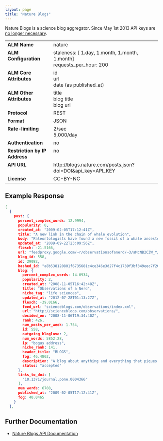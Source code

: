 ```yaml
---
layout: page
title: "Nature Blogs"
---
```

Nature Blogs is a science blog aggregator. Since May 1st 2013 API keys are [no longer necessary](http://www.nature.com/developers/documentation/api-references/blogs-api/).

<table width=100% border="0" cellspacing="0" cellpadding="0">
<tbody>
<tr>
<td valign="top" width=30%><strong>ALM Name</strong></td>
<td valign="top" width=70%>nature</td>
</tr>
<tr>
<td valign="top" width=20%><strong>ALM Configuration</strong></td>
<td valign="top" width=80%>staleness: [ 1.day, 1.month, 1.month, 1.month]<br/>requests_per_hour: 200</td>
</tr>
<tr>
<td valign="top" width=20%><strong>ALM Core Attributes</strong></td>
<td valign="top" width=80%>id<br/>url<br/>date (as published_at)</td>
</tr>
<td valign="top" width=20%><strong>ALM Other Attributes</strong></td>
<td valign="top" width=80%>title<br/>blog title<br/>blog url</td>
</tr>
<tr>
<td valign="top" width=30%><strong>Protocol</strong></td>
<td valign="top" width=70%>REST</td>
</tr>
<tr>
<td valign="top" width=30%><strong>Format</strong></td>
<td valign="top" width=70%>JSON</td>
</tr>
<tr>
<td valign="top" width=20%><strong>Rate-limiting</strong></td>
<td valign="top" width=80%>2/sec<br/>5,000/day</td>
</tr>
<tr>
<td valign="top" width=20%><strong>Authentication</strong></td>
<td valign="top" width=80%>no</td>
</tr>
<tr>
<td valign="top" width=20%><strong>Restriction by IP Address</strong></td>
<td valign="top" width=80%>no</td>
</tr>
<tr>
<td valign="top" width=20%><strong>API URL</strong></td>
<td valign="top" width=80%>http://blogs.nature.com/posts.json?doi=DOI&api_key=API_KEY</td>
</tr>
<tr>
<td valign="top" width=20%><strong>License</strong></td>
<td valign="top" width=80%>CC-BY-NC</td>
</tr>
</tbody>
</table>

## Example Response

```json
[
  {
    post: {
      percent_complex_words: 12.9994,
      popularity: 0,
      created_at: "2009-02-05T17:12:41Z",
      title: "A new link in the chain of whale evolution",
      body: "Paleontologists have found a new fossil of a whale ancestor - and its announced just after I finish watching my preview DVD of Nat Geo's Morphed on whale evolution. I smell fate.Anyhow, the new whale predecessor was unveiled in a PLoS One article ...",
      updated_at: "2009-09-22T23:09:56Z",
      flesch: -21.5166,
      url: "feedproxy.google.com/~r/observationsofanerd/~3/aMcNB2CZW_Y/new-link-in-chain-of-whale-evolution.html",
      blog_id: 558,
      id: 29082,
      hashed_id: "a8b538120801f6735681c4ce346e3d27f4c1739f3bf349eec7f206d34cdba95b",
      blog: {
        percent_complex_words: 14.0934,
        popularity: 2,
        created_at: "2008-11-05T16:42:48Z",
        title: "Observations of a Nerd",
        niche_tag: "life_sciences",
        updated_at: "2012-07-28T01:13:27Z",
        flesch: -39.0166,
        feed_url: "scienceblogs.com/observations/index.xml",
        url: "http://scienceblogs.com/observations/",
        decided_on: "2008-11-06T19:34:40Z",
        rank: 426,
        num_posts_per_week: 1.754,
        id: 558,
        outgoing_bloglove: 2,
        num_words: 5852.28,
        ip: "bogus address",
        niche_rank: 141,
        header_title: "BLOGS",
        fog: 46.4802,
        description: "A blog about anything and everything that piques the interest of a biologist",
        status: "accepted"
      },
      links_to_doi: [
        "10.1371/journal.pone.0004366"
      ],
      num_words: 6708,
      published_at: "2009-02-05T17:12:41Z",
      fog: 40.0465
    }
  },
```

## Further Documentation
* [Nature Blogs API Documentation](http://www.nature.com/developers/documentation/api-references/blogs-api/)
